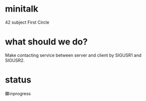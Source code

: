 # minitalk
42 subject
First Circle

# what should we do?
Make contacting service between server and client by SIGUSR1 and SIGUSR2.

# status
🟩inprogress